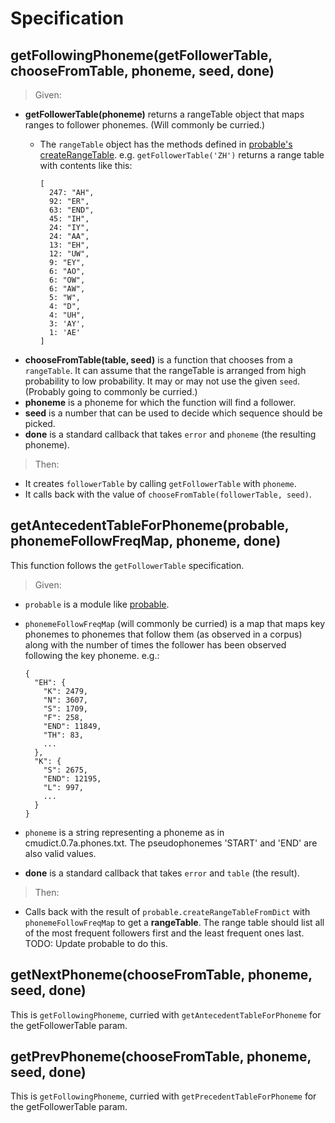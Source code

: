 Specification
=============

getFollowingPhoneme(getFollowerTable, chooseFromTable, phoneme, seed, done)
--------

  > Given:

  - **getFollowerTable(phoneme)** returns a rangeTable object that maps ranges to follower phonemes. (Will commonly be curried.)
    - The `rangeTable` object has the methods defined in [probable's createRangeTable](https://github.com/jimkang/probable/blob/master/probable.js#L19).
  e.g. `getFollowerTable('ZH')` returns a range table with contents like this:

          [
            247: "AH",
            92: "ER",
            63: "END",
            45: "IH",
            24: "IY",
            24: "AA",
            13: "EH",
            12: "UW",
            9: "EY",
            6: "AO",
            6: "OW",
            6: "AW",
            5: "W",
            4: "D",
            4: "UH",
            3: 'AY',
            1: 'AE'
          ]
  - **chooseFromTable(table, seed)** is a function that chooses from a `rangeTable`. It can assume that the rangeTable is arranged from high probability to low probability. It may or may not use the given `seed`. (Probably going to commonly be curried.)
  - **phoneme** is a phoneme for which the function will find a follower.
  - **seed** is a number that can be used to decide which sequence should be picked.
  - **done** is a standard callback that takes `error` and `phoneme` (the resulting phoneme).

> Then:

  - It creates `followerTable` by calling `getFollowerTable` with `phoneme`.
  - It calls back with the value of `chooseFromTable(followerTable, seed)`.

getAntecedentTableForPhoneme(probable, phonemeFollowFreqMap, phoneme, done)
-----
This function follows the `getFollowerTable` specification.

  > Given:

- `probable` is a module like [probable](https://github.com/jimkang/probable).
- `phonemeFollowFreqMap` (will commonly be curried) is a map that maps key phonemes to phonemes that follow them (as observed in a corpus) along with the number of times the follower has been observed following the key phoneme. e.g.:

      {
        "EH": {
          "K": 2479,
          "N": 3607,
          "S": 1709,
          "F": 258,
          "END": 11849,
          "TH": 83,
          ...
        },
        "K": {
          "S": 2675,
          "END": 12195,
          "L": 997,
          ...
        }
      }

- `phoneme` is a string representing a phoneme as in cmudict.0.7a.phones.txt. The pseudophonemes 'START' and 'END' are also valid values.
- **done** is a standard callback that takes `error` and `table` (the result).

> Then:

- Calls back with the result of `probable.createRangeTableFromDict` with `phonemeFollowFreqMap` to get a **rangeTable**. The range table should list all of the most frequent followers first and the least frequent ones last. TODO: Update probable to do this.

getNextPhoneme(chooseFromTable, phoneme, seed, done)
----------------------------------------------------

This is `getFollowingPhoneme`, curried with `getAntecedentTableForPhoneme` for the getFollowerTable param.

getPrevPhoneme(chooseFromTable, phoneme, seed, done)
----------------------------------------------------

This is `getFollowingPhoneme`, curried with `getPrecedentTableForPhoneme` for the getFollowerTable param.
